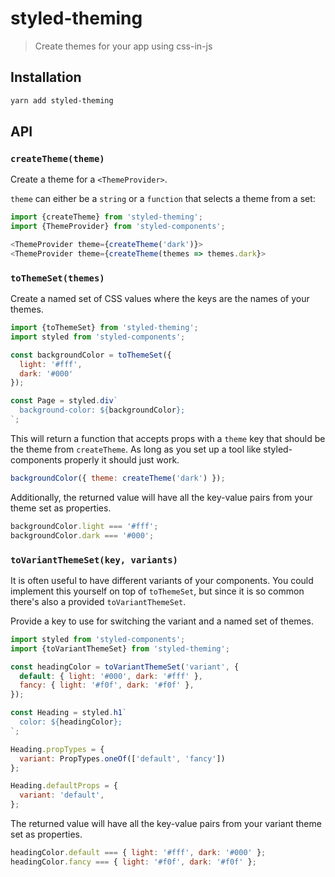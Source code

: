 # styled-theming

> Create themes for your app using css-in-js

## Installation

```sh
yarn add styled-theming
```

## API

### `createTheme(theme)`

Create a theme for a `<ThemeProvider>`.

`theme` can either be a `string` or a `function` that selects a theme from a set:

```js
import {createTheme} from 'styled-theming';
import {ThemeProvider} from 'styled-components';

<ThemeProvider theme={createTheme('dark')}>
<ThemeProvider theme={createTheme(themes => themes.dark}>
```

### `toThemeSet(themes)`

Create a named set of CSS values where the keys are the names of your themes.

```js
import {toThemeSet} from 'styled-theming';
import styled from 'styled-components';

const backgroundColor = toThemeSet({
  light: '#fff',
  dark: '#000'
});

const Page = styled.div`
  background-color: ${backgroundColor};
`;
```

This will return a function that accepts props with a `theme` key that should
be the theme from `createTheme`. As long as you set up a tool like
styled-components properly it should just work.

```js
backgroundColor({ theme: createTheme('dark') });
```

Additionally, the returned value will have all the key-value pairs from your
theme set as properties.

```js
backgroundColor.light === '#fff';
backgroundColor.dark === '#000';
```

### `toVariantThemeSet(key, variants)`

It is often useful to have different variants of your components. You could
implement this yourself on top of `toThemeSet`, but since it is so common
there's also a provided `toVariantThemeSet`.

Provide a key to use for switching the variant and a named set of themes.

```js
import styled from 'styled-components';
import {toVariantThemeSet} from 'styled-theming';

const headingColor = toVariantThemeSet('variant', {
  default: { light: '#000', dark: '#fff' },
  fancy: { light: '#f0f', dark: '#f0f' },
});

const Heading = styled.h1`
  color: ${headingColor};
`;

Heading.propTypes = {
  variant: PropTypes.oneOf(['default', 'fancy'])
};

Heading.defaultProps = {
  variant: 'default',
};
```

The returned value will have all the key-value pairs from your variant theme
set as properties.

```js
headingColor.default === { light: '#fff', dark: '#000' };
headingColor.fancy === { light: '#f0f', dark: '#f0f' };
```

